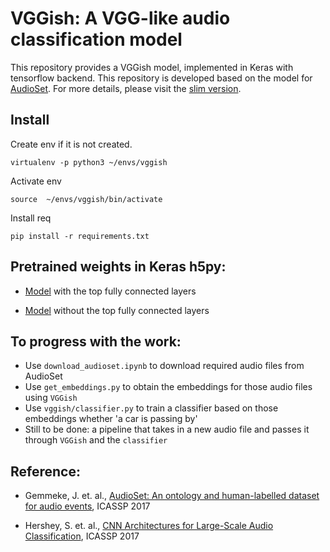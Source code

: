 # VGGish: A VGG-like audio classification model

This repository provides a VGGish model, implemented in Keras with tensorflow backend. This repository is developed
based on the model for [AudioSet](https://research.google.com/audioset/index.html).
For more details, please visit the [slim version](https://github.com/tensorflow/models/tree/master/research/audioset).



## Install

Create env if it is not created.

```
virtualenv -p python3 ~/envs/vggish
```

Activate env
```
source  ~/envs/vggish/bin/activate
```

Install req

```
pip install -r requirements.txt
```


## Pretrained weights in Keras h5py:

* [Model](https://drive.google.com/open?id=1mhqXZ8CANgHyepum7N4yrjiyIg6qaMe6) with the top fully connected layers

* [Model](https://drive.google.com/open?id=16JrWEedwaZFVZYvn1woPKCuWx85Ghzkp) without the top fully connected layers

## To progress with the work:

* Use `download_audioset.ipynb` to download required audio files from AudioSet
* Use `get_embeddings.py` to obtain the embeddings for those audio files using `VGGish`
* Use `vggish/classifier.py` to train a classifier based on those embeddings whether 'a car is passing by'
* Still to be done: a pipeline that takes in a new audio file and passes it through `VGGish` and the `classifier`

## Reference:

* Gemmeke, J. et. al.,
  [AudioSet: An ontology and human-labelled dataset for audio events](https://research.google.com/pubs/pub45857.html),
  ICASSP 2017

* Hershey, S. et. al.,
  [CNN Architectures for Large-Scale Audio Classification](https://research.google.com/pubs/pub45611.html),
  ICASSP 2017
